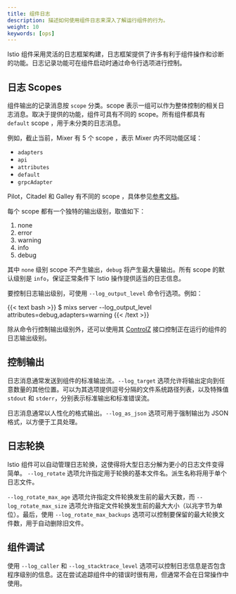 ```yaml
---
title: 组件日志
description: 描述如何使用组件日志来深入了解运行组件的行为。
weight: 10
keywords: [ops]
---
```


Istio 组件采用灵活的日志框架构建，日志框架提供了许多有利于组件操作和诊断的功能。日志记录功能可在组件启动时通过命令行选项进行控制。

## 日志 Scopes

组件输出的记录消息按 `scope` 分类。scope 表示一组可以作为整体控制的相关日志消息。取决于提供的功能，组件可具有不同的 scope。所有组件都具有 `default` scope ，用于未分类的日志消息。

例如，截止当前，Mixer 有 5 个 scope ，表示 Mixer 内不同功能区域：

- `adapters`
- `api`
- `attributes`
- `default`
- `grpcAdapter`

Pilot，Citadel 和 Galley 有不同的 scope ，具体参见[参考文档](/zh/docs/reference/commands/)。

每个 scope 都有一个独特的输出级别，取值如下：

1. none
1. error
1. warning
1. info
1. debug

其中 `none` 级别 scope 不产生输出，`debug` 将产生最大量输出。所有 scope 的默认级别是 `info`，保证正常条件下 Istio 操作提供适当的日志信息。

要控制日志输出级别，可使用 `--log_output_level` 命令行选项。例如：

{{< text bash >}}
$ mixs server --log_output_level attributes=debug,adapters=warning
{{< /text >}}

除从命令行控制输出级别外，还可以使用其 [ControlZ](/zh/help/ops/controlz) 接口控制正在运行的组件的日志输出级别。

## 控制输出

日志消息通常发送到组件的标准输出流。`--log_target` 选项允许将输出定向到任意数量的其他位置。可以为其选项提供逗号分隔的文件系统路径列表，以及特殊值 `stdout` 和 `stderr`，分别表示标准输出和标准错误流。

日志消息通常以人性化的格式输出。`--log_as_json` 选项可用于强制输出为 JSON 格式，以方便于工具处理。

## 日志轮换

Istio 组件可以自动管理日志轮换，这使得将大型日志分解为更小的日志文件变得简单。 `--log_rotate` 选项允许指定用于轮换的基本文件名。派生名称将用于单个日志文件。

`--log_rotate_max_age` 选项允许指定文件轮换发生前的最大天数，而 `--log_rotate_max_size` 选项允许指定文件轮换发生前的最大大小（以兆字节为单位）。最后，使用 `--log_rotate_max_backups` 选项可以控制要保留的最大轮换文件数，用于自动删除旧文件。

## 组件调试

使用 `--log_caller` 和 `--log_stacktrace_level` 选项可以控制日志信息是否包含程序级别的信息。这在尝试追踪组件中的错误时很有用，但通常不会在日常操作中使用。
